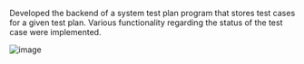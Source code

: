 Developed the backend of a system test plan program that stores test cases for a given test plan. Various functionality regarding the status of the test case were implemented.

![image](https://user-images.githubusercontent.com/38502280/147886316-f8e5c91a-abcd-4376-a630-aa60c414b9cb.png)

